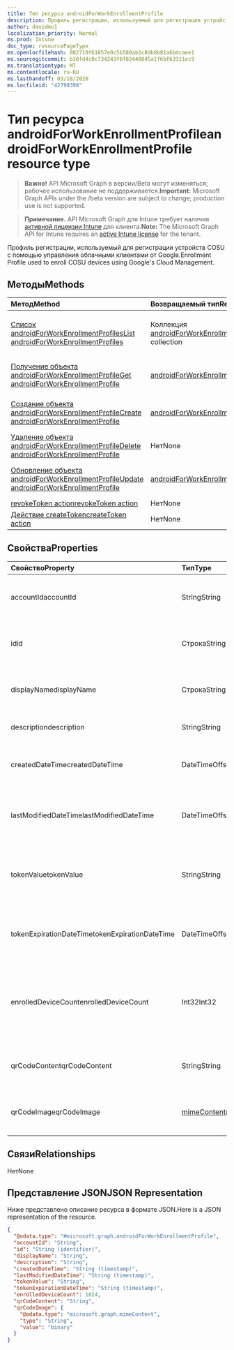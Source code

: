```yaml
---
title: Тип ресурса androidForWorkEnrollmentProfile
description: Профиль регистрации, используемый для регистрации устройств COSU с помощью управления облачными клиентами от Google.
author: davidmu1
localization_priority: Normal
ms.prod: Intune
doc_type: resourcePageType
ms.openlocfilehash: 802710f61857e0c5b580ab1c8db8b81a6bdcaee1
ms.sourcegitcommit: b38fd4c8c734243f6f82448045a1f6bf63311ec9
ms.translationtype: MT
ms.contentlocale: ru-RU
ms.lasthandoff: 03/18/2020
ms.locfileid: "42799398"
---
```

# <a name="androidforworkenrollmentprofile-resource-type"></a><span data-ttu-id="45605-103">Тип ресурса androidForWorkEnrollmentProfile</span><span class="sxs-lookup"><span data-stu-id="45605-103">androidForWorkEnrollmentProfile resource type</span></span>

> <span data-ttu-id="45605-104">**Важно!** API Microsoft Graph в версии/Beta могут изменяться; рабочее использование не поддерживается.</span><span class="sxs-lookup"><span data-stu-id="45605-104">**Important:** Microsoft Graph APIs under the /beta version are subject to change; production use is not supported.</span></span>

> <span data-ttu-id="45605-105">**Примечание.** API Microsoft Graph для Intune требует наличия [активной лицензии Intune](https://go.microsoft.com/fwlink/?linkid=839381) для клиента.</span><span class="sxs-lookup"><span data-stu-id="45605-105">**Note:** The Microsoft Graph API for Intune requires an [active Intune license](https://go.microsoft.com/fwlink/?linkid=839381) for the tenant.</span></span>

<span data-ttu-id="45605-106">Профиль регистрации, используемый для регистрации устройств COSU с помощью управления облачными клиентами от Google.</span><span class="sxs-lookup"><span data-stu-id="45605-106">Enrollment Profile used to enroll COSU devices using Google's Cloud Management.</span></span>

## <a name="methods"></a><span data-ttu-id="45605-107">Методы</span><span class="sxs-lookup"><span data-stu-id="45605-107">Methods</span></span>
|<span data-ttu-id="45605-108">Метод</span><span class="sxs-lookup"><span data-stu-id="45605-108">Method</span></span>|<span data-ttu-id="45605-109">Возвращаемый тип</span><span class="sxs-lookup"><span data-stu-id="45605-109">Return Type</span></span>|<span data-ttu-id="45605-110">Описание</span><span class="sxs-lookup"><span data-stu-id="45605-110">Description</span></span>|
|:---|:---|:---|
|[<span data-ttu-id="45605-111">Список androidForWorkEnrollmentProfiles</span><span class="sxs-lookup"><span data-stu-id="45605-111">List androidForWorkEnrollmentProfiles</span></span>](../api/intune-androidforwork-androidforworkenrollmentprofile-list.md)|<span data-ttu-id="45605-112">Коллекция [androidForWorkEnrollmentProfile](../resources/intune-androidforwork-androidforworkenrollmentprofile.md)</span><span class="sxs-lookup"><span data-stu-id="45605-112">[androidForWorkEnrollmentProfile](../resources/intune-androidforwork-androidforworkenrollmentprofile.md) collection</span></span>|<span data-ttu-id="45605-113">Список свойств и связей объектов [androidForWorkEnrollmentProfile](../resources/intune-androidforwork-androidforworkenrollmentprofile.md).</span><span class="sxs-lookup"><span data-stu-id="45605-113">List properties and relationships of the [androidForWorkEnrollmentProfile](../resources/intune-androidforwork-androidforworkenrollmentprofile.md) objects.</span></span>|
|[<span data-ttu-id="45605-114">Получение объекта androidForWorkEnrollmentProfile</span><span class="sxs-lookup"><span data-stu-id="45605-114">Get androidForWorkEnrollmentProfile</span></span>](../api/intune-androidforwork-androidforworkenrollmentprofile-get.md)|<span data-ttu-id="45605-115">[androidForWorkEnrollmentProfile](../resources/intune-androidforwork-androidforworkenrollmentprofile.md);</span><span class="sxs-lookup"><span data-stu-id="45605-115">[androidForWorkEnrollmentProfile](../resources/intune-androidforwork-androidforworkenrollmentprofile.md)</span></span>|<span data-ttu-id="45605-116">Чтение свойств и связей объекта [androidForWorkEnrollmentProfile](../resources/intune-androidforwork-androidforworkenrollmentprofile.md).</span><span class="sxs-lookup"><span data-stu-id="45605-116">Read properties and relationships of the [androidForWorkEnrollmentProfile](../resources/intune-androidforwork-androidforworkenrollmentprofile.md) object.</span></span>|
|[<span data-ttu-id="45605-117">Создание объекта androidForWorkEnrollmentProfile</span><span class="sxs-lookup"><span data-stu-id="45605-117">Create androidForWorkEnrollmentProfile</span></span>](../api/intune-androidforwork-androidforworkenrollmentprofile-create.md)|<span data-ttu-id="45605-118">[androidForWorkEnrollmentProfile](../resources/intune-androidforwork-androidforworkenrollmentprofile.md);</span><span class="sxs-lookup"><span data-stu-id="45605-118">[androidForWorkEnrollmentProfile](../resources/intune-androidforwork-androidforworkenrollmentprofile.md)</span></span>|<span data-ttu-id="45605-119">Создание объекта [androidForWorkEnrollmentProfile](../resources/intune-androidforwork-androidforworkenrollmentprofile.md).</span><span class="sxs-lookup"><span data-stu-id="45605-119">Create a new [androidForWorkEnrollmentProfile](../resources/intune-androidforwork-androidforworkenrollmentprofile.md) object.</span></span>|
|[<span data-ttu-id="45605-120">Удаление объекта androidForWorkEnrollmentProfile</span><span class="sxs-lookup"><span data-stu-id="45605-120">Delete androidForWorkEnrollmentProfile</span></span>](../api/intune-androidforwork-androidforworkenrollmentprofile-delete.md)|<span data-ttu-id="45605-121">Нет</span><span class="sxs-lookup"><span data-stu-id="45605-121">None</span></span>|<span data-ttu-id="45605-122">Удаление объекта [androidForWorkEnrollmentProfile](../resources/intune-androidforwork-androidforworkenrollmentprofile.md).</span><span class="sxs-lookup"><span data-stu-id="45605-122">Deletes a [androidForWorkEnrollmentProfile](../resources/intune-androidforwork-androidforworkenrollmentprofile.md).</span></span>|
|[<span data-ttu-id="45605-123">Обновление объекта androidForWorkEnrollmentProfile</span><span class="sxs-lookup"><span data-stu-id="45605-123">Update androidForWorkEnrollmentProfile</span></span>](../api/intune-androidforwork-androidforworkenrollmentprofile-update.md)|[<span data-ttu-id="45605-124">androidForWorkEnrollmentProfile</span><span class="sxs-lookup"><span data-stu-id="45605-124">androidForWorkEnrollmentProfile</span></span>](../resources/intune-androidforwork-androidforworkenrollmentprofile.md)|<span data-ttu-id="45605-125">Обновление свойств объекта [androidForWorkEnrollmentProfile](../resources/intune-androidforwork-androidforworkenrollmentprofile.md).</span><span class="sxs-lookup"><span data-stu-id="45605-125">Update the properties of a [androidForWorkEnrollmentProfile](../resources/intune-androidforwork-androidforworkenrollmentprofile.md) object.</span></span>|
|[<span data-ttu-id="45605-126">revokeToken action</span><span class="sxs-lookup"><span data-stu-id="45605-126">revokeToken action</span></span>](../api/intune-androidforwork-androidforworkenrollmentprofile-revoketoken.md)|<span data-ttu-id="45605-127">Нет</span><span class="sxs-lookup"><span data-stu-id="45605-127">None</span></span>|<span data-ttu-id="45605-128">Н/Д</span><span class="sxs-lookup"><span data-stu-id="45605-128">Not yet documented</span></span>|
|[<span data-ttu-id="45605-129">Действие createToken</span><span class="sxs-lookup"><span data-stu-id="45605-129">createToken action</span></span>](../api/intune-androidforwork-androidforworkenrollmentprofile-createtoken.md)|<span data-ttu-id="45605-130">Нет</span><span class="sxs-lookup"><span data-stu-id="45605-130">None</span></span>|<span data-ttu-id="45605-131">Н/Д</span><span class="sxs-lookup"><span data-stu-id="45605-131">Not yet documented</span></span>|

## <a name="properties"></a><span data-ttu-id="45605-132">Свойства</span><span class="sxs-lookup"><span data-stu-id="45605-132">Properties</span></span>
|<span data-ttu-id="45605-133">Свойство</span><span class="sxs-lookup"><span data-stu-id="45605-133">Property</span></span>|<span data-ttu-id="45605-134">Тип</span><span class="sxs-lookup"><span data-stu-id="45605-134">Type</span></span>|<span data-ttu-id="45605-135">Описание</span><span class="sxs-lookup"><span data-stu-id="45605-135">Description</span></span>|
|:---|:---|:---|
|<span data-ttu-id="45605-136">accountId</span><span class="sxs-lookup"><span data-stu-id="45605-136">accountId</span></span>|<span data-ttu-id="45605-137">String</span><span class="sxs-lookup"><span data-stu-id="45605-137">String</span></span>|<span data-ttu-id="45605-138">GUID клиента, которому принадлежит профиль регистрации.</span><span class="sxs-lookup"><span data-stu-id="45605-138">Tenant GUID the enrollment profile belongs to.</span></span>|
|<span data-ttu-id="45605-139">id</span><span class="sxs-lookup"><span data-stu-id="45605-139">id</span></span>|<span data-ttu-id="45605-140">Строка</span><span class="sxs-lookup"><span data-stu-id="45605-140">String</span></span>|<span data-ttu-id="45605-141">Уникальный GUID профиля регистрации.</span><span class="sxs-lookup"><span data-stu-id="45605-141">Unique GUID for the enrollment profile.</span></span>|
|<span data-ttu-id="45605-142">displayName</span><span class="sxs-lookup"><span data-stu-id="45605-142">displayName</span></span>|<span data-ttu-id="45605-143">Строка</span><span class="sxs-lookup"><span data-stu-id="45605-143">String</span></span>|<span data-ttu-id="45605-144">Отображаемое имя для профиля регистрации.</span><span class="sxs-lookup"><span data-stu-id="45605-144">Display name for the enrollment profile.</span></span>|
|<span data-ttu-id="45605-145">description</span><span class="sxs-lookup"><span data-stu-id="45605-145">description</span></span>|<span data-ttu-id="45605-146">String</span><span class="sxs-lookup"><span data-stu-id="45605-146">String</span></span>|<span data-ttu-id="45605-147">Описание профиля регистрации.</span><span class="sxs-lookup"><span data-stu-id="45605-147">Description for the enrollment profile.</span></span>|
|<span data-ttu-id="45605-148">createdDateTime</span><span class="sxs-lookup"><span data-stu-id="45605-148">createdDateTime</span></span>|<span data-ttu-id="45605-149">DateTimeOffset</span><span class="sxs-lookup"><span data-stu-id="45605-149">DateTimeOffset</span></span>|<span data-ttu-id="45605-150">Дата и время создания профиля регистрации.</span><span class="sxs-lookup"><span data-stu-id="45605-150">Date time the enrollment profile was created.</span></span>|
|<span data-ttu-id="45605-151">lastModifiedDateTime</span><span class="sxs-lookup"><span data-stu-id="45605-151">lastModifiedDateTime</span></span>|<span data-ttu-id="45605-152">DateTimeOffset</span><span class="sxs-lookup"><span data-stu-id="45605-152">DateTimeOffset</span></span>|<span data-ttu-id="45605-153">Дата и время последнего изменения профиля регистрации.</span><span class="sxs-lookup"><span data-stu-id="45605-153">Date time the enrollment profile was last modified.</span></span>|
|<span data-ttu-id="45605-154">tokenValue</span><span class="sxs-lookup"><span data-stu-id="45605-154">tokenValue</span></span>|<span data-ttu-id="45605-155">String</span><span class="sxs-lookup"><span data-stu-id="45605-155">String</span></span>|<span data-ttu-id="45605-156">Значение последнего созданного маркера для этого профиля регистрации.</span><span class="sxs-lookup"><span data-stu-id="45605-156">Value of the most recently created token for this enrollment profile.</span></span>|
|<span data-ttu-id="45605-157">tokenExpirationDateTime</span><span class="sxs-lookup"><span data-stu-id="45605-157">tokenExpirationDateTime</span></span>|<span data-ttu-id="45605-158">DateTimeOffset</span><span class="sxs-lookup"><span data-stu-id="45605-158">DateTimeOffset</span></span>|<span data-ttu-id="45605-159">Дата и время, когда истекает срок действия последнего созданного маркера.</span><span class="sxs-lookup"><span data-stu-id="45605-159">Date time the most recently created token will expire.</span></span>|
|<span data-ttu-id="45605-160">enrolledDeviceCount</span><span class="sxs-lookup"><span data-stu-id="45605-160">enrolledDeviceCount</span></span>|<span data-ttu-id="45605-161">Int32</span><span class="sxs-lookup"><span data-stu-id="45605-161">Int32</span></span>|<span data-ttu-id="45605-162">Общее количество устройств с Android, зарегистрированных через этот профиль регистрации.</span><span class="sxs-lookup"><span data-stu-id="45605-162">Total number of Android devices that have enrolled using this enrollment profile.</span></span>|
|<span data-ttu-id="45605-163">qrCodeContent</span><span class="sxs-lookup"><span data-stu-id="45605-163">qrCodeContent</span></span>|<span data-ttu-id="45605-164">String</span><span class="sxs-lookup"><span data-stu-id="45605-164">String</span></span>|<span data-ttu-id="45605-165">Строка, используемая для создания QR-кода маркера.</span><span class="sxs-lookup"><span data-stu-id="45605-165">String used to generate a QR code for the token.</span></span>|
|<span data-ttu-id="45605-166">qrCodeImage</span><span class="sxs-lookup"><span data-stu-id="45605-166">qrCodeImage</span></span>|[<span data-ttu-id="45605-167">mimeContent</span><span class="sxs-lookup"><span data-stu-id="45605-167">mimeContent</span></span>](../resources/intune-shared-mimecontent.md)|<span data-ttu-id="45605-168">Строка, используемая для создания QR-кода маркера.</span><span class="sxs-lookup"><span data-stu-id="45605-168">String used to generate a QR code for the token.</span></span>|

## <a name="relationships"></a><span data-ttu-id="45605-169">Связи</span><span class="sxs-lookup"><span data-stu-id="45605-169">Relationships</span></span>
<span data-ttu-id="45605-170">Нет</span><span class="sxs-lookup"><span data-stu-id="45605-170">None</span></span>

## <a name="json-representation"></a><span data-ttu-id="45605-171">Представление JSON</span><span class="sxs-lookup"><span data-stu-id="45605-171">JSON Representation</span></span>
<span data-ttu-id="45605-172">Ниже представлено описание ресурса в формате JSON.</span><span class="sxs-lookup"><span data-stu-id="45605-172">Here is a JSON representation of the resource.</span></span>
<!-- {
  "blockType": "resource",
  "keyProperty": "id",
  "@odata.type": "microsoft.graph.androidForWorkEnrollmentProfile"
}
-->
``` json
{
  "@odata.type": "#microsoft.graph.androidForWorkEnrollmentProfile",
  "accountId": "String",
  "id": "String (identifier)",
  "displayName": "String",
  "description": "String",
  "createdDateTime": "String (timestamp)",
  "lastModifiedDateTime": "String (timestamp)",
  "tokenValue": "String",
  "tokenExpirationDateTime": "String (timestamp)",
  "enrolledDeviceCount": 1024,
  "qrCodeContent": "String",
  "qrCodeImage": {
    "@odata.type": "microsoft.graph.mimeContent",
    "type": "String",
    "value": "binary"
  }
}
```



